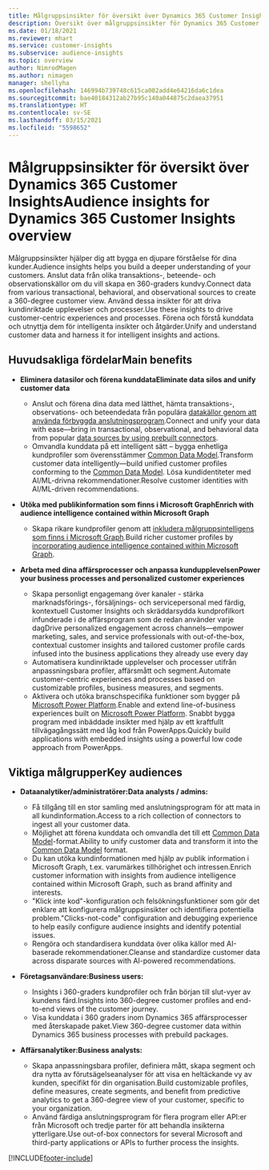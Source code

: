 ```yaml
---
title: Målgruppsinsikter för översikt över Dynamics 365 Customer Insights
description: Översikt över målgruppsinsikter för Dynamics 365 Customer Insights.
ms.date: 01/18/2021
ms.reviewer: mhart
ms.service: customer-insights
ms.subservice: audience-insights
ms.topic: overview
author: NimrodMagen
ms.author: nimagen
manager: shellyha
ms.openlocfilehash: 146994b739748c615ca002add4e64216da6c1dea
ms.sourcegitcommit: bae40184312ab27b95c140a044875c2daea37951
ms.translationtype: HT
ms.contentlocale: sv-SE
ms.lasthandoff: 03/15/2021
ms.locfileid: "5598652"
---
```

# <a name="audience-insights-for-dynamics-365-customer-insights-overview"></a><span data-ttu-id="74169-103">Målgruppsinsikter för översikt över Dynamics 365 Customer Insights</span><span class="sxs-lookup"><span data-stu-id="74169-103">Audience insights for Dynamics 365 Customer Insights overview</span></span>

<span data-ttu-id="74169-104">Målgruppsinsikter hjälper dig att bygga en djupare förståelse för dina kunder.</span><span class="sxs-lookup"><span data-stu-id="74169-104">Audience insights helps you build a deeper understanding of your customers.</span></span> <span data-ttu-id="74169-105">Anslut data från olika transaktions-, beteende- och observationskällor om du vill skapa en 360-graders kundvy.</span><span class="sxs-lookup"><span data-stu-id="74169-105">Connect data from various transactional, behavioral, and observational sources to create a 360-degree customer view.</span></span> <span data-ttu-id="74169-106">Använd dessa insikter för att driva kundinriktade upplevelser och processer.</span><span class="sxs-lookup"><span data-stu-id="74169-106">Use these insights to drive customer-centric experiences and processes.</span></span> <span data-ttu-id="74169-107">Förena och förstå kunddata och utnyttja dem för intelligenta insikter och åtgärder.</span><span class="sxs-lookup"><span data-stu-id="74169-107">Unify and understand customer data and harness it for intelligent insights and actions.</span></span>

## <a name="main-benefits"></a><span data-ttu-id="74169-108">Huvudsakliga fördelar</span><span class="sxs-lookup"><span data-stu-id="74169-108">Main benefits</span></span> 

- <span data-ttu-id="74169-109">**Eliminera datasilor och förena kunddata**</span><span class="sxs-lookup"><span data-stu-id="74169-109">**Eliminate data silos and unify customer data**</span></span>

  - <span data-ttu-id="74169-110">Anslut och förena dina data med lätthet, hämta transaktions-, observations- och beteendedata från populära [datakällor genom att använda förbyggda anslutningsprogram](data-sources.md).</span><span class="sxs-lookup"><span data-stu-id="74169-110">Connect and unify your data with ease—bring in transactional, observational, and behavioral data from popular [data sources by using prebuilt connectors](data-sources.md).</span></span>
  - <span data-ttu-id="74169-111">Omvandla kunddata på ett intelligent sätt – bygga enhetliga kundprofiler som överensstämmer [Common Data Model](/common-data-model/).</span><span class="sxs-lookup"><span data-stu-id="74169-111">Transform customer data intelligently—build unified customer profiles conforming to the [Common Data Model](/common-data-model/).</span></span> <span data-ttu-id="74169-112">Lösa kundidentiteter med AI/ML-drivna rekommendationer.</span><span class="sxs-lookup"><span data-stu-id="74169-112">Resolve customer identities with AI/ML-driven recommendations.</span></span>

- <span data-ttu-id="74169-113">**Utöka med publikinformation som finns i Microsoft Graph**</span><span class="sxs-lookup"><span data-stu-id="74169-113">**Enrich with audience intelligence contained within Microsoft Graph**</span></span>

  - <span data-ttu-id="74169-114">Skapa rikare kundprofiler genom att [inkludera målgruppsintelligens som finns i Microsoft Graph](enrichment-microsoft-graph.md).</span><span class="sxs-lookup"><span data-stu-id="74169-114">Build richer customer profiles by [incorporating audience intelligence contained within Microsoft Graph](enrichment-microsoft-graph.md).</span></span>  

- <span data-ttu-id="74169-115">**Arbeta med dina affärsprocesser och anpassa kundupplevelsen**</span><span class="sxs-lookup"><span data-stu-id="74169-115">**Power your business processes and personalized customer experiences**</span></span>

  - <span data-ttu-id="74169-116">Skapa personligt engagemang över kanaler - stärka marknadsförings-, försäljnings- och servicepersonal med färdig, kontextuell Customer Insights och skräddarsydda kundprofilkort infunderade i de affärsprogram som de redan använder varje dag</span><span class="sxs-lookup"><span data-stu-id="74169-116">Drive personalized engagement across channels—empower marketing, sales, and service professionals with out-of-the-box, contextual customer insights and tailored customer profile cards infused into the business applications they already use every day</span></span>
  - <span data-ttu-id="74169-117">Automatisera kundinriktade upplevelser och processer utifrån anpassningsbara profiler, affärsmått och segment.</span><span class="sxs-lookup"><span data-stu-id="74169-117">Automate customer-centric experiences and processes based on customizable profiles, business measures, and segments.</span></span>
  - <span data-ttu-id="74169-118">Aktivera och utöka branschspecifika funktioner som bygger på [Microsoft Power Platform](https://powerplatform.microsoft.com/).</span><span class="sxs-lookup"><span data-stu-id="74169-118">Enable and extend line-of-business experiences built on [Microsoft Power Platform](https://powerplatform.microsoft.com/).</span></span> <span data-ttu-id="74169-119">Snabbt bygga program med inbäddade insikter med hjälp av ett kraftfullt tillvägagångssätt med låg kod från PowerApps.</span><span class="sxs-lookup"><span data-stu-id="74169-119">Quickly build applications with embedded insights using a powerful low code approach from PowerApps.</span></span>  

## <a name="key-audiences"></a><span data-ttu-id="74169-120">Viktiga målgrupper</span><span class="sxs-lookup"><span data-stu-id="74169-120">Key audiences</span></span>

- <span data-ttu-id="74169-121">**Dataanalytiker/administratörer:**</span><span class="sxs-lookup"><span data-stu-id="74169-121">**Data analysts / admins:**</span></span>

  - <span data-ttu-id="74169-122">Få tillgång till en stor samling med anslutningsprogram för att mata in all kundinformation.</span><span class="sxs-lookup"><span data-stu-id="74169-122">Access to a rich collection of connectors to ingest all your customer data.</span></span>
  - <span data-ttu-id="74169-123">Möjlighet att förena kunddata och omvandla det till ett [Common Data Model](/common-data-model/)-format.</span><span class="sxs-lookup"><span data-stu-id="74169-123">Ability to unify customer data and transform it into the [Common Data Model](/common-data-model/) format.</span></span>
  - <span data-ttu-id="74169-124">Du kan utöka kundinformationen med hjälp av publik information i Microsoft Graph, t.ex. varumärkes tillhörighet och intressen.</span><span class="sxs-lookup"><span data-stu-id="74169-124">Enrich customer information with insights from audience intelligence contained within Microsoft Graph, such as brand affinity and interests.</span></span>
  - <span data-ttu-id="74169-125">"Klick inte kod"-konfiguration och felsökningsfunktioner som gör det enklare att konfigurera målgruppsinsikter och identifiera potentiella problem.</span><span class="sxs-lookup"><span data-stu-id="74169-125">"Clicks-not-code" configuration and debugging experience to help easily configure audience insights and identify potential issues.</span></span>
  - <span data-ttu-id="74169-126">Rengöra och standardisera kunddata över olika källor med AI-baserade rekommendationer.</span><span class="sxs-lookup"><span data-stu-id="74169-126">Cleanse and standardize customer data across disparate sources with AI-powered recommendations.</span></span>  

- <span data-ttu-id="74169-127">**Företagsanvändare:**</span><span class="sxs-lookup"><span data-stu-id="74169-127">**Business users:**</span></span>

  - <span data-ttu-id="74169-128">Insights i 360-graders kundprofiler och från början till slut-vyer av kundens färd.</span><span class="sxs-lookup"><span data-stu-id="74169-128">Insights into 360-degree customer profiles and end-to-end views of the customer journey.</span></span>
  - <span data-ttu-id="74169-129">Visa kunddata i 360 graders inom Dynamics 365 affärsprocesser med återskapade paket.</span><span class="sxs-lookup"><span data-stu-id="74169-129">View 360-degree customer data within Dynamics 365 business processes with prebuild packages.</span></span>

- <span data-ttu-id="74169-130">**Affärsanalytiker:**</span><span class="sxs-lookup"><span data-stu-id="74169-130">**Business analysts:**</span></span>

  - <span data-ttu-id="74169-131">Skapa anpassningsbara profiler, definiera mått, skapa segment och dra nytta av förutsägelseanalyser för att visa en heltäckande vy av kunden, specifikt för din organisation.</span><span class="sxs-lookup"><span data-stu-id="74169-131">Build customizable profiles, define measures, create segments, and benefit from predictive analytics to get a 360-degree view of your customer, specific to your organization.</span></span>  
  - <span data-ttu-id="74169-132">Använd färdiga anslutningsprogram för flera program eller API:er från Microsoft och tredje parter för att behandla insikterna ytterligare.</span><span class="sxs-lookup"><span data-stu-id="74169-132">Use out-of-box connectors for several Microsoft and third-party applications or APIs to further process the insights.</span></span>


[!INCLUDE[footer-include](../includes/footer-banner.md)]